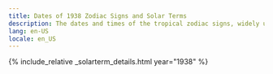 ```yaml
---
title: Dates of 1938 Zodiac Signs and Solar Terms
description: The dates and times of the tropical zodiac signs, widely used in western astrology, and solar terms of year 1938
lang: en-US
locale: en_US
---
```

{% include_relative _solarterm_details.html year="1938" %}
